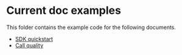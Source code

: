 # Current doc examples

This folder contains the example code for the following documents. 

- [SDK quickstart](./get-started-sdk/)
- [Call quality](./ensure-channel-quality/) 
